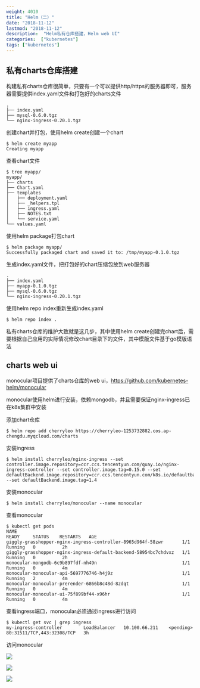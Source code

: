 ```yaml
---
weight: 4010
title: "Helm（二）"
date: "2018-11-12"
lastmod: "2018-11-12"
description:  "Helm私有仓库搭建，Helm web UI"
categories:  ["kubernetes"]
tags: ["kubernetes"]
---
```


## 私有charts仓库搭建

构建私有charts仓库很简单，只要有一个可以提供http/https的服务器即可，服务器需要提供index.yaml文件和打包好的charts文件

```shell
.
├── index.yaml
├── mysql-0.6.0.tgz
└── nginx-ingress-0.20.1.tgz
```

创建chart并打包，使用helm create创建一个chart

```shell
$ helm create myapp
Creating myapp
```

查看chart文件

```shell
$ tree myapp/
myapp/
├── charts
├── Chart.yaml
├── templates
│   ├── deployment.yaml
│   ├── _helpers.tpl
│   ├── ingress.yaml
│   ├── NOTES.txt
│   └── service.yaml
└── values.yaml
```

使用helm package打包chart

```shell
$ helm package myapp/
Successfully packaged chart and saved it to: /tmp/myapp-0.1.0.tgz
```

生成index.yaml文件，把打包好的chart压缩包放到web服务器

```shell
.
├── index.yaml
├── myapp-0.1.0.tgz
├── mysql-0.6.0.tgz
└── nginx-ingress-0.20.1.tgz
```

使用helm repo index重新生成index.yaml

```shell
$ helm repo index .
```

私有charts仓库的维护大致就是这几步，其中使用helm create创建完chart后，需要根据自己应用的实际情况修改chart目录下的文件，其中模版文件基于go模版语法


## charts web ui

monocular项目提供了charts仓库的web ui，https://github.com/kubernetes-helm/monocular

monocular使用helm进行安装，依赖mongodb，并且需要保证nginx-ingress已在k8s集群中安装

添加chart仓库

```shell
$ helm repo add cherryleo https://cherryleo-1253732882.cos.ap-chengdu.myqcloud.com/charts
```

安装ingress

```shell
$ helm install cherryleo/nginx-ingress --set controller.image.repository=ccr.ccs.tencentyun.com/quay.io/nginx-ingress-controller --set controller.image.tag=0.15.0 --set defaultBackend.image.repository=ccr.ccs.tencentyun.com/k8s.io/defaultbackend --set defaultBackend.image.tag=1.4
```

安装monocular

```shell
$ helm install cherryleo/monocular --name monocular
```

查看monocular

```shell
$ kubectl get pods
NAME                                                              READY     STATUS    RESTARTS   AGE
giggly-grasshopper-nginx-ingress-controller-8965d964f-58zwr       1/1       Running   0          2h
giggly-grasshopper-nginx-ingress-default-backend-58954bc7chdvxz   1/1       Running   0          2h
monocular-mongodb-6c9b897fdf-nh49n                                1/1       Running   0          4m
monocular-monocular-api-5697776746-h4j9z                          1/1       Running   2          4m
monocular-monocular-prerender-6866b8c48d-8zdqt                    1/1       Running   0          4m
monocular-monocular-ui-75f899bf44-x96hr                           1/1       Running   0          4m
```

查看ingress端口，monocular必须通过ingress进行访问

```shell
$ kubectl get svc | grep ingress
my-ingress-controller        LoadBalancer   10.100.66.211    <pending>     80:31511/TCP,443:32308/TCP   3h
```

访问monocular

![](https://fileserver-1253732882.cos.ap-chongqing.myqcloud.com/pic/k8s-application-monocular-1.png)

![](https://fileserver-1253732882.cos.ap-chongqing.myqcloud.com/pic/k8s-application-monocular-2.png)

![](https://fileserver-1253732882.cos.ap-chongqing.myqcloud.com/pic/k8s-application-monocular-3.png)